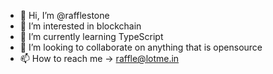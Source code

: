 - 👋 Hi, I’m @rafflestone
- 👀 I’m interested in blockchain
- 🌱 I’m currently learning TypeScript
- 💞️ I’m looking to collaborate on anything that is opensource
- 📫 How to reach me -> raffle@lotme.in
